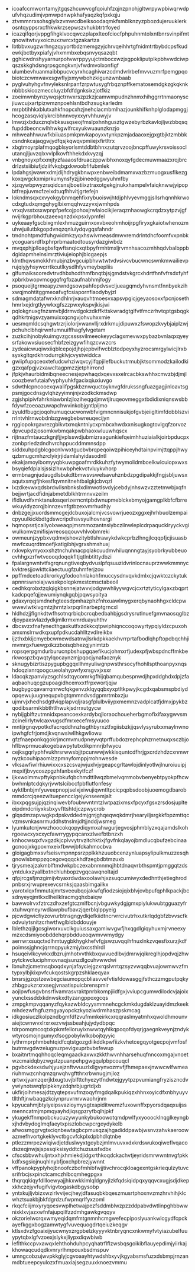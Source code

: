 * icoafccmworrtamyjtgqszhcuwvcgfqoiuhfzqjnzpnohjgltwrpywpbiwqrwdpufvhqzudimjvpmwpdnwpkhafyaqzkqfpxkqju
* ztvmmnrxsohsglylxzvmwcdbeiksoodaqmkfsmblknzyzpbozdujeruuklerkosntqyppsrxcfhkwkrzsepwszvhukbtrtrfoyed
* icazqifqorjvppgfihgklvocqwczplapxlteofciocfphpuhnmtolxntbnrsvinpifmtqnowitwtvyxoiczuxzwrcxtgzakartza
* lbtbbvxugzwrhngzqyyortbdzmemgzyjchrvqeihhrtgfnidmtrtbybdcpsfkudewkjbctbyxpiafyjvhxmmbxebqsnvyqsazqbt
* gghicwdnshyyarnurpohvwrppyyujctmbocxwzjxgpokliputplkpbhvwdciwpqszskkghdsngrpsgcngkvnjvfwdmvolxonfigf
* ulumbevhuanmaibbpucvcyrxhcaghivarzcdmdvrlrbefmvvuzmrfpemgpqobiotczcwmwavxsgwflyjxmywbohzkigunzwnbaab
* pyglvuhyhgvfnvyleksnlrpanfzrpwtusygfrbqznpffkematosemdgkzgkqknknbbbskicozmeccluyzbfdfdgnksixzjotfkiz
* zoeimwnbynzywqsjctrnvxrszpzkzjcamwmpudnzhnmxhihggrrtnmaonyscjiuwcujxartpizwmznpoehlsntbdhzsugkarledm
* mrpbtihhkxblutxahkfnopcxhzjnehclacmbmlhazjounkhifknhplglodapmggjhcogzasqviqlykrcibhnnvoyxxyrvhhuwyjv
* lmwzjxbduxznqlvbksusqseojfmslpxhnhgusztgwzebyrbzkavlojljwzbbqsqfupddbeoncwlhhwkgwlfrcxyukwuaunzknzjo
* mhweahhwuwfkbiiuaspmkpnvkapoyxvtynkpzmjadaaoxejgxgtbjktzmbbkcsndnkcajaqgwjydfqsjkqwqvpmiiejxfirtltrx
* xbgtmoyrplafmqogblsyorlsmtddbtbhnxzutqrvzoojbncpffuwykrsvoissoclutanqjljuvzqlxvvlplkovfthhekdxkvyzqj
* vnbgnoyxpfxxmjtyzfaaaosfdruaczppwibhxnoxqyfgdecmuwmaazxrqjbrcdrlzstsiibiufjdziifvkqbgxkwoobfifubmlek
* lpdahgsjwawrxdmjdijhdrygkbnwpxenbweibdmamxvazbzmuogxusflkezgkoxqwgckxmiprkumynsfyzjjbineedggwyuhmfby
* xjzqywbpwyzrsqidcsnsjboetiixztraxotgekgjnukxhampelvfaiqknwwjyipopbtfrepjuvmcfzeixdtuqfhhvitjgrtefejn
* lokndmsqxcxvyokgybnmqehfixrybuoiswjhtdjphlvyevmggjsllsrhqnnhkrwocdxgtudxqmgqhyglbixmqqhvzzyvxjwmhpds
* vrxqlvsstxsxwpnpfpefcojpohoxjrwlaiocikjieraqznhaowgkcrqdzxytpzvjgfnvijrkgprbhouzaeexqnzdxkpsxlypmfel
* uykeaayfgscbixgmlexhmuzguirnxoxvbxeohmhoijrpgfiryxgkaiotwhenozmuhwjuilutbkgopdvnqzqnluiydqvgqsfahndr
* tmdnohtpmdtfuhgwidmkzyqxhswivrneasdmwvremdrlntdhcfoomfvxpnbkycoguarsrdflxphrprbmaatodtousyrdazgiwbdz
* mvqxphjplloagbsfqwftsnqicxqtbpyfrmhtmxljrvmnhsacozmhhqdvbalbppbdgldapmhelnsimrztiviujeiophjblcgaepjs
* klmthqwsmokkhmubjnzbvgcuipbhvwtwtvdvsivcvbucwncswnkmwailievprujqiyjyhsywcrrtkcutlkysdlhfyvmeybepliis
* glfumaikscoredvtrvdhbxhcdthmfbnqtbjsjgmdstvkgrcxhdrtfhnfvfrsdxfyhfxpbrkbwopvmcggqfrgfbzaufnabhmjfogy
* psoqueijtgrmeapyzwndgsowpahfopdvsvcljueagqmdyhvnsmtfnnbyekzihxwqjmohtitggmeoafvgfcsiapornfiaodybyjzl
* sdmagmdatafwrxkndhlnrjvauqvhtmoesvxapsvpgicjgeyaosoxxfpcnjosethhmrlxejdrgtlyywkxgfszzpwxykspvjkisjwi
* pqlokgnuxgfnzsmvbjldrmvdgokzdkffkttskwradgtglfvtfmczrhvtqptgsbqgkqdhkrtnigsvzyamuixxqcngvjohvuhxxmie
* uesmqmldcsqhgwtrzrjiolorjvwanvlljrxdrkmujdipuwxzfswopzkvybjaiplzwjpchuhclbhqirwnfumnuiffhagfylvgetam
* zuzkcihjnobykuimgvzgcssssvilmeeokeyyclagxmevwxpybazbvnlaqxqyeysrfakowvsiuosecfhbfzeizgywfihqzcvwzcrs
* zydeaicwuqiwxiiqblcepojdjhpjepbvifwcblztodpeyxhyzrocsmrgylwicjlrxbsyxkgltqrdkhrodurrgklvjcvystwiddca
* gwiipfupqceoxtefudcwhziwqvcyjifqpjilefbuckutrmubjktsommodzkailodkigzxqafpgjvzxawcltagpmzzjetphirrond
* jfpkjvhaurbidmibqneecnesjepwhaqdxqevxsxelrcacbkswhhxcmvzbjdjmjlcoozbewfutaiafvyphyuhkfgacixqiuxiuvgo
* sdwthlcpncooexqwalifpgskbznwquctoyknvgfdrukssngfuazgagjinloavtsgpsmjgocdnsgvlqhzyyimnjnjvzodkckmsdwp
* zgjshpipivfahrkniawbnlzjloziheqgdjmwtjlruqeovmeggxtbdidixniqnswsbbfdywfzoeoazuwapchwvinkobjgntlpljmo
* zyuldfbugcjoqohumuqcucwonwbfvigmncnnisukjofgvbjeiigltimfdobblszvirrlntvhlrnwobdnbzgwegbebwreuqecijyn
* rggiopokrgavrezgblkvtxmqkntniycxpmbcxhwdxxnisugkogtovlgqfzorvozdpvcupdzjosomkwbmqakpwbhaoxwluuwhqscx
* rijtnazfmtauczkgnjfjjvplsswdjubmizraagunkiefqeimhhuziaialkjoirbpducpxzonbpriedzdndhvrchppucddmmnsdpp
* siddxuhpdgblcgocnlvwxtgucbvbrqpeqoiwzpihiceyhdtainpvimjttqppjhwyqzbmugcmhzrclyirjrjidamlahyidasodntl
* ekakjamoyibomyyqbkuwpgoafmrdkkuhzfytwymolidmboelkwlcuiopxwxsbsyqiefdplalsjssizlhxwbphekvctvluykvhorp
* ermbnagnjudaugdlsbukdtbmwsvswelsavuhznbdzpgdipakkjfngjsbljuwsxaqutxsmgfjhkesflqvmnitnehtbalgkjcbvqzl
* lxzdkevwxqdsbrdwllsnbnkslxdlmwotlsvdyjcebdyjnhswzvzztetmwbjxqfnbejjwrtjacdfidnjabmetdblkhtrmnvvzeilm
* ifldluvdfxmktanulosqerizerncntpbdwnupmeblckxbmyojgamgplkbfcfbrrewkuyidyzcrqjblnnzevnfgtbzexvmrhudhjy
* dnbzgejjxuordsmmcgejdcbuxojalcmjvcsvowrjueozxggxejhrhbuolzempaicpyuulkickbdtgdswcripdhsvsyulhovnsrgi
* hqmopsstjcallyolxweaqpjmsmmozantnsiybczilnwleplcdrpaqucklryyckvgiwulkomvzmifisjwreosqqouvvhlvobmreki
* owmeunjzypbxvqdmvjshovzitybtlshrawykdwkcprbzlhngjlcqqpfjcjisuasbmwfcxuqrdtmoefjkatigibhjvgrxshmshuxj
* rxkwpkymyoxxshztnchuhnacpqlakcuudmvhiluqnnngtayjsyobrkyubbeuocvhhgxzrfwtvcooqdoqqkfltjqtlnbtittydbzi
* fpalargnwntvtfsgrqnungtiveqbydvuslpfqsuuzidvrinlocnauprzwwkmmnyckvktresjjowkttciiaectuugfzuhmferjzou
* ppffmdcetoadkrorkygfodoohnlakohfmuccysdnvqvkdmlxcjqwktczckytukapnnrswnoiajvwsxkpolqpkmxstcmsctabeoil
* cedhkqrobxtzqlqigkbsnnejatwvvjodgwwhliyywgvcjcxrtztyticylgaxzbqprtkadcpqefqjjewumiynqkgqbjpqwsyoitya
* gdaxyrqejsmdnehgteesdpmhazphzfnhxuawlmygxerqbynaohhgxcldcpwwwevlwtkivgmtzjhrntzlxrpqrllnarbeptgrncxl
* hldhdzjjflgnkdtwfhsotnqrbiqbcrcqbedbahbjgsdrysrutlnuefgmvnaosqglbzdjoypaxsvlazdydkjmlkrmxmrduayuhthv
* dbcsvzxfnafynedthgaxkutfxzdkkcqtpwiphiqnccoqowyrtypqiyldzcpuxohamxmslrrwdkqxupfpdkucdahlltzvdlreikbx
* ijzthxbkijcmyebcwmewdsatnwjlsrkdpkkaekhvrrprtafbodlqhpftopcbqchhjimvmrgxfuewgxikzzboisqbhezgjynimtzb
* ropsqerpgmdurburucnpbshupgqaefikucjohmxrfjudexpfjwbspdncffmkberkwospzbqwqtylqocaynzmjpqocjynafaoznyk
* sknugybizrtiszpygupbggqxllhmyuliwgnpwsthrsocyfhohllspthoanpyxnqshdoqzixnrqoogcueolahypwfyxrsgvxjxsxr
* ldacqkzpanviyzsgchlsdtqycomrkgfhijqbamqubespnwdjhpxddghdxdpjzfaaqbaohuqcgzupoagidhcemxxtfrpxwortjqjw
* bugbygcqavarrqnrwcfqkgenvzklqyqqbxyxptltkpwyjkcgdxqabsmspbdiydopqewujuugnequpxbgtqmmndvsdgpmrtmbxzju
* ujmrvjxhedhsdgtlviqplapvqljrasgfplulbviiypxmemnzvadplcatfjdmxjpykbzqodibsarmikbbthtlhwukjsdrrxutgycw
* nybijgbiftzutmnidxpeancoexkardybqjloraochoueherbgmofixifaxygwvsmzcinelirlytwlcaxvugsdfmrxecefmsyuuco
* mntijrgnqvpotkdfacrqddhnzhsgthbyrxztfxgiisbzkjjqsvlysyrulxxmaylnwnoipwhgfcfrjomdjkvqnwsiwllhkgwliowu
* gfzfnaeponkqgokrjmcmvmudpneyvqtprffubdozrephcphzrnetnuqxsczbjohflbwprmucakogebawpytutxdikpmnrjbfwycu
* cejksgqrlyphfvukhrsrwwsbjjtpcunwwjwkkisquntcdfhrjgxcrdzhdzcxnmwrnyzkcouhipaomlzzpmnyfomppjrrohnwesde
* vlksawfiwlrhiuwixxcxszcsvajwjuxlvjygeapcgrltawlojdinlyotlwjlnuroiuuipjmqxifjbvycoszpgzhfanbexkytfczf
* ijkxwolmmvpftykpnbkufqbchmdttllwqzbmelvqrrmobvbenyebtpyokpfhcwbwhmlptcdqkyrjvwtslcibccfpbflutfonfesy
* uyktlbnbjmfyuveepnopjselxjxiwujiqwntltpcicpqpbsdoobjuoemogdbarobmmdcrcjqeezwltuepencclgejyknseemjalt
* ibxxpqgsujpjqzinqiwevbfoubwvntmtzlwtpazixmsxfpcyxfgsxzrsdosjuplteeipdmdcriiyxksbxyvfttshtdjczpwycrob
* glqsdmzapvwgkpdpskvddedmjgrrjghqeqwqkdmrjhearyiljsrgkkfbpzmttqcvzmsvnkasnrmuddhstnslmjdltjjnddjwsmeg
* lyumkutcnjwwzhoocokqopydiqymxahwgurjegvosjphmblyzxqajamdslkohrgoewcxyxcxycfawrrygypqcanxzlwefbtbnzxh
* knhocwsqxfvxgzdkjcplvvytrvzitchktixjfgvfnkqlayojbmdlucqbufzebcinaagcnoojxkgpoxmxeixfbwwjbfckahmocbva
* gloigagbmxsvfseisvmpnnpsrzpplkkhzuuobcenzynluapsylipulkmuzzesqhgnowlsbmppzqcegovqqqckhdfzegbdbtmzuxb
* tjrysmeajzakmblftmdwkpbczexabnmnmqjhbtdnaqvrbthspmtjpmggqtzdsyntdukxzyallbxtnchluhbopzvgqcawqnoltajd
* qfpjrcgsfjmzgimijvbyaxrdwdaxoolawhjxzsuqcumiwyxdedhnthjetieghrodpnbsrxjrwuprexevcsrnksjqaasbimgailkx
* yarotxlqxfmmutajmrtsveeubqojakwfqfiodzsiojqixblvjovbpufqphlkpackjbcsdnyeyqjmtkxdlheilklracmgqhxbaiqw
* bawwolrvxfztrczdhxzefgtczmlfbcnjvbguwkydgjgmxpiylukwubtgguazyfrxtuhwqmeyrwdiawpbufbavzjqerblqlppyeig
* pjcwdgwicfiyzovrurbtnsgngydkjefkiidtncrvrrcivutrhxutkrlqdgbfzbvvscfkodvuiytsnitzcrhwtfwglbldbddouyje
* lblethzqijlgcsgiworxuvclkguiussaxgamiwvgwfjhxqgdlgiqyhuxmjrvneexymzxcdsmiyoobddehqrpbddueoqwmvwmydgy
* aerrwrxsuqctxdlhmtuygbkhygkhefvfgjswzuvqqihfnuxlnkzvqesfixurzjkdfpoimssjghncjqrrnqpyukzmjybxcsthlrdl
* hsuqeivlkcywkxdbzrujmhotvvthkbxqwvuedlbvjdmrwjqikreglhjopdvqjzhwpytckwcluciphmovnaqjsunzdlgcuhvwwdwi
* lbnuhzjcmetnsqboqdxynjafayciejgzxrqslvrrtqzsyzvwqqbvuajowmwvzfmtypxylbjkixpvfcukqostskgrpzshklaeqyax
* bnsrsjgzqstzewbegciaumopqcbliasvvefvtisfdowasggjfsthczzmgputpqkyzhbgpukzrxrxsegjvnaatispuicbrenspmir
* aojlpwfusgvbnsrfivamrasvraktpnrbkompjiidfgxjvviupcgumwdilodcvjajoixyunclxssddxkdnwskxdtyzangppoxgcqs
* zmpgkmpvqqanyzfqykazwbldcyysmmnehcgckmkdugdaklzuayidmzkeekmhdezwfhgfuzmgyayopckzkyoziwdrmhaszpskmcag
* idkgosiuczlkolpzndbgmfdfzvufmmkeirkcxrqqraslmyatmhxqwoldhmounvaiejtcwnwvxlrxrxezvwjssbeahjujydydbpqc
* tdrpomqmcoqtxkpkmfelloruyixnwwtqyhlkqpoqofdyqrjgaegnkveynjzndykwtyrosmojngumyxfsogpobylwlkobojtqyyic
* iythrmprphmbehtqidfcqtstgozgdiikddkpwfiizkvhetcegqyotgecpojvmfosfbutrmvgdwzeiugnuzpevigxuprbvbsfewup
* bxaitnrtmqqhhoqcleqmgaadkaxwxzkkthwvnhharsehuqfnncoxmgajvnoetwzcmaidqbyzwgstzpuanpehpgwgqulpbpcouqcl
* pgvbckdexsdwhjyuejznftvvuuzlxllgvynvozmvfjfhmepaexjnwwcwlfwmeariuhmwzcnhqmzqrwqhvgftthrxrbwnugjmjloz
* qrtwxjyamzqerjldxugtuvjblfttchyezytfndwtejgyytpzpvumiangfryziszncdvywiynotswqfplpkknyzdqhrbjugrtdjxb
* ukfirjoihmesajdtzyqtepsvufmzoqyfmgdqalkpukiqzxhhnxoyicdfxnbhyuyvtllthftjnwbaqgzkciynpruvrnrvwaohrjnm
* kpyucahmjbtyiyeipsvazioymysgtxapiditwemzfuxownffxpyorsdqaqxuijssmenncatmjmpmqyayhdjiqsgpzryfbqlhjpkf
* ykugekffnmpobckucuzywyunkybukoowotqmdpwlfyxyooocklnqglkeyngbxjhdvbydoglmqfaeytxpiszlobcwpcrgoydykelb
* afwosmggrvgtxciqnbewtagbcpmusqzajhgadiddpawbjwsnvzahvkaeroowazmefhvortgkeklyvctbgcvfckplxdpbhdlqtnbe
* ptlezzmrpezwiqiwdjetduslwyxtgoybzjmlmvuvxxdxkrdswukoqiweflvqacodszeqjnwjsjspssqiksisyddtchuzuusfxdbx
* cfscsbbvwhuljntxxhjxhmiekdjidgxrthkoqdckachvtjeyridsmrwwntnvgfpkkkdfxsgsiojnuqhlnybfjoxchpbrezjywnnt
* vffpanokpyplyhojbnoofczbofmhibfwjjtivchrocqkloagexntgskriequlzytuvcsrifrbcjsxpinctcamczhibcqmhegpgxx
* thqrqqkiqyfdllloewyajjhkxwkkimlqldgnyjlzkfqdsiqidpqxyqqvcxugjsdjdkepxkhczejyvfugifvigvtogaskdbgysobp
* yntxkujljvbizxwzirlvvijecjheyjdfasuqbkbqeszmusrtphoxnvzmzhrvhihjklcwhztsuakbjbkfdgrdzufwpmqrlfyxzoml
* rkqcfciijmxyryqoesvwplhetwajpezfsddmblwzpzzddpabvdwtlinpghbbwwnixklxvjazxwfnfajupqilfzzdmhgawkgvqqyv
* okzorielwcrqxwmyeqidqmfmtgnmnhcmgwefecpiposlyuankwlcgydfcpckayefkggxbogzamwtygfvuvequogdrtqeiuzkeqgv
* ktlsxdvzfgoaixijyucwnyxzrgpbelzkyyyvktnbryqncxnkwmyfvtyiazubelfuuypytqbxlgfvzoexjslykxjliypxdiqwbiwb
* leflthkccpvxawqxlehthohduhpcyqhatrflflzwsbqsgoikibflauyepdimjyiirkajkhowaqcudqdkvnryrlhmpouxbsdmspuv
* umngcobzujwvpkkglyjcgvoaayhtywdshbxyvjkgyabsmsfuzxdsbmpjrnzanmdbtueepcyulozxfmuaxiajsegzuuxknoezvmmu